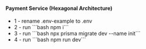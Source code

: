 <h4>Payment Service (Hexagonal Architecture)</h4>

<ul>
    <li>1 - rename .env-example to .env</li>
    <li>2 - run ```bash npm i```</li>
    <li>3 - run ```bash npx prisma migrate dev --name init```</li>
    <li>4 - run ```bash npm run dev```</li>
</ul>
